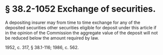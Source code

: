 # § 38.2-1052 Exchange of securities.

<p>A depositing insurer may from time to time exchange for any of the deposited securities other securities eligible for deposit under this article if in the opinion of the Commission the aggregate value of the deposit will not be reduced below the amount required by law.</p><p>1952, c. 317, § 38.1-116; 1986, c. 562.</p>